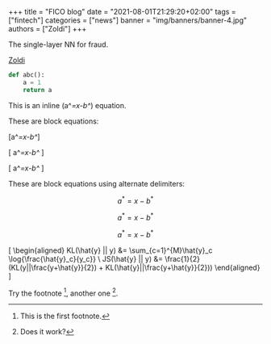 +++
title = "FICO blog"
date = "2021-08-01T21:29:20+02:00"
tags = ["fintech"]
categories = ["news"]
banner = "img/banners/banner-4.jpg"
authors = ["Zoldi"]
+++

The single-layer NN for fraud.  

[Zoldi](https://www.fico.com/blogs/author/scott-zoldi)

```python
def abc():
    a = 1
    return a
```

This is an inline \(a^*=x-b^*\) equation.

These are block equations:

\[a^*=x-b^*\]

\[ a^*=x-b^* \]

\[
a^*=x-b^*
\]

These are block equations using alternate delimiters:

$$a^*=x-b^*$$

$$ a^*=x-b^* $$

$$
a^*=x-b^*
$$

\[
\begin{aligned}
KL(\hat{y} || y) &= \sum_{c=1}^{M}\hat{y}_c \log{\frac{\hat{y}_c}{y_c}} \\
JS(\hat{y} || y) &= \frac{1}{2}(KL(y||\frac{y+\hat{y}}{2}) + KL(\hat{y}||\frac{y+\hat{y}}{2}))
\end{aligned}
\]


Try the footnote [^1], another one [^3].

[^1]: This is the first footnote.
[^3]: Does it work?